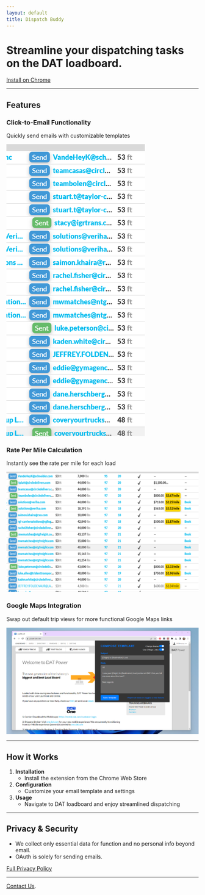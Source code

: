 ```yaml
---
layout: default
title: Dispatch Buddy
---
```


# Streamline your dispatching tasks on the DAT loadboard.

[Install on Chrome](https://chrome.google.com/webstore/detail/dispatch-buddy/dpkeilaifcjgjpblgclmloaemfeioajg?hl=en&authuser=0)


---

## Features

### Click-to-Email Functionality
Quickly send emails with customizable templates

![Click-to-Email](/assets/click-to-email.png)

### Rate Per Mile Calculation
Instantly see the rate per mile for each load

![Rate Calculation](/assets/rate-calculation.png)

### Google Maps Integration
Swap out default trip views for more functional Google Maps links

![Google Maps](/assets/google-maps.png)

---

## How it Works

1. **Installation**
    - Install the extension from the Chrome Web Store
2. **Configuration**
    - Customize your email template and settings
3. **Usage**
    - Navigate to DAT loadboard and enjoy streamlined dispatching

---

## Privacy & Security

- We collect only essential data for function and no personal info beyond email.
- OAuth is solely for sending emails.
  
[Full Privacy Policy](./privacy-policy.html)

---

[Contact Us](mailto:iggydispatch@gmail.com).